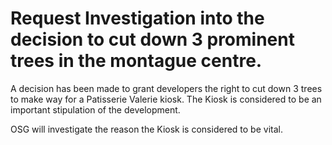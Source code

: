 # Request Investigation into the decision to cut down 3 prominent trees in the montague centre.
A decision has been made to grant developers the right to cut down 3 trees to make way for a Patisserie Valerie kiosk. The Kiosk is considered to be an important stipulation of the development.

OSG will investigate the reason the Kiosk is considered to be vital.
